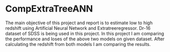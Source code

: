 # CompExtraTreeANN
The main objective of this project and report is to estimate low to high redshift using Artificial Neural Network and Extratreeregressor. Dr-16 dataset of SDSS is being used in this project. In this project I am comparing the performance and loses of the above two models on given dataset. After calculating the redshift from both models I am comparing the results.
